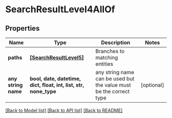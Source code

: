 # SearchResultLevel4AllOf


## Properties
Name | Type | Description | Notes
------------ | ------------- | ------------- | -------------
**paths** | [**[SearchResultLevel5]**](SearchResultLevel5.md) | Branches to matching entities | 
**any string name** | **bool, date, datetime, dict, float, int, list, str, none_type** | any string name can be used but the value must be the correct type | [optional]

[[Back to Model list]](../README.md#documentation-for-models) [[Back to API list]](../README.md#documentation-for-api-endpoints) [[Back to README]](../README.md)


